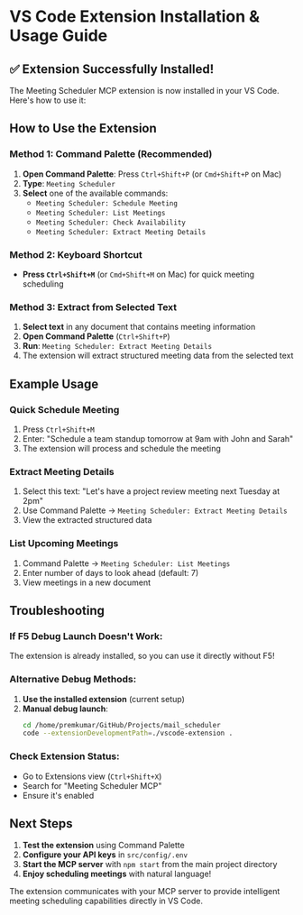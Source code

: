 # VS Code Extension Installation & Usage Guide

## ✅ Extension Successfully Installed!

The Meeting Scheduler MCP extension is now installed in your VS Code. Here's how to use it:

## How to Use the Extension

### Method 1: Command Palette (Recommended)
1. **Open Command Palette**: Press `Ctrl+Shift+P` (or `Cmd+Shift+P` on Mac)
2. **Type**: `Meeting Scheduler`
3. **Select** one of the available commands:
   - `Meeting Scheduler: Schedule Meeting`
   - `Meeting Scheduler: List Meetings`
   - `Meeting Scheduler: Check Availability`
   - `Meeting Scheduler: Extract Meeting Details`

### Method 2: Keyboard Shortcut
- **Press `Ctrl+Shift+M`** (or `Cmd+Shift+M` on Mac) for quick meeting scheduling

### Method 3: Extract from Selected Text
1. **Select text** in any document that contains meeting information
2. **Open Command Palette** (`Ctrl+Shift+P`)
3. **Run**: `Meeting Scheduler: Extract Meeting Details`
4. The extension will extract structured meeting data from the selected text

## Example Usage

### Quick Schedule Meeting
1. Press `Ctrl+Shift+M`
2. Enter: "Schedule a team standup tomorrow at 9am with John and Sarah"
3. The extension will process and schedule the meeting

### Extract Meeting Details
1. Select this text: "Let's have a project review meeting next Tuesday at 2pm"
2. Use Command Palette → `Meeting Scheduler: Extract Meeting Details`
3. View the extracted structured data

### List Upcoming Meetings
1. Command Palette → `Meeting Scheduler: List Meetings`
2. Enter number of days to look ahead (default: 7)
3. View meetings in a new document

## Troubleshooting

### If F5 Debug Launch Doesn't Work:
The extension is already installed, so you can use it directly without F5!

### Alternative Debug Methods:
1. **Use the installed extension** (current setup)
2. **Manual debug launch**:
   ```bash
   cd /home/premkumar/GitHub/Projects/mail_scheduler
   code --extensionDevelopmentPath=./vscode-extension .
   ```

### Check Extension Status:
- Go to Extensions view (`Ctrl+Shift+X`)
- Search for "Meeting Scheduler MCP"
- Ensure it's enabled

## Next Steps

1. **Test the extension** using Command Palette
2. **Configure your API keys** in `src/config/.env`
3. **Start the MCP server** with `npm start` from the main project directory
4. **Enjoy scheduling meetings** with natural language!

The extension communicates with your MCP server to provide intelligent meeting scheduling capabilities directly in VS Code.
